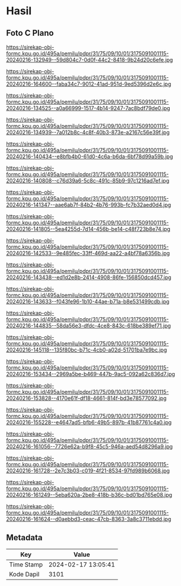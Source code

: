 # Hasil

## Foto C Plano

https://sirekap-obj-formc.kpu.go.id/495a/pemilu/pdpr/31/75/09/10/01/3175091001115-20240216-132949--59d804c7-0d0f-44c2-8418-9b24d20c6efe.jpg

https://sirekap-obj-formc.kpu.go.id/495a/pemilu/pdpr/31/75/09/10/01/3175091001115-20240216-164600--faba34c7-9012-41ad-951d-9ed5396d2e6c.jpg

https://sirekap-obj-formc.kpu.go.id/495a/pemilu/pdpr/31/75/09/10/01/3175091001115-20240216-134525--a0a66999-1517-4b14-9247-7ac8bdf79de0.jpg

https://sirekap-obj-formc.kpu.go.id/495a/pemilu/pdpr/31/75/09/10/01/3175091001115-20240216-134939--7a012b8c-4c8f-40b3-873e-a2167c56e39f.jpg

https://sirekap-obj-formc.kpu.go.id/495a/pemilu/pdpr/31/75/09/10/01/3175091001115-20240216-140434--e8bfb4b0-61d0-4c6a-b6da-6bf78d99a59b.jpg

https://sirekap-obj-formc.kpu.go.id/495a/pemilu/pdpr/31/75/09/10/01/3175091001115-20240216-140808--c76d39a6-5c8c-491c-85b9-97c1216ad7ef.jpg

https://sirekap-obj-formc.kpu.go.id/495a/pemilu/pdpr/31/75/09/10/01/3175091001115-20240216-141347--aae6ab7f-84b2-4b76-993b-fc7b32aed0d4.jpg

https://sirekap-obj-formc.kpu.go.id/495a/pemilu/pdpr/31/75/09/10/01/3175091001115-20240216-141805--5ea4255d-7d14-456b-be14-c48f723b8e74.jpg

https://sirekap-obj-formc.kpu.go.id/495a/pemilu/pdpr/31/75/09/10/01/3175091001115-20240216-142533--9e485fec-33ff-469d-aa22-a4bf78a6356b.jpg

https://sirekap-obj-formc.kpu.go.id/495a/pemilu/pdpr/31/75/09/10/01/3175091001115-20240216-143438--ed1d2e8b-2414-4908-86fe-156850dcd457.jpg

https://sirekap-obj-formc.kpu.go.id/495a/pemilu/pdpr/31/75/09/10/01/3175091001115-20240216-143633--f043fe96-1b10-44ae-b71a-b8e531499cdb.jpg

https://sirekap-obj-formc.kpu.go.id/495a/pemilu/pdpr/31/75/09/10/01/3175091001115-20240216-144835--58da56e3-dfdc-4ce8-843c-618be389ef71.jpg

https://sirekap-obj-formc.kpu.go.id/495a/pemilu/pdpr/31/75/09/10/01/3175091001115-20240216-145118--135f80bc-b71c-4cb0-a02d-51701ba7e9bc.jpg

https://sirekap-obj-formc.kpu.go.id/495a/pemilu/pdpr/31/75/09/10/01/3175091001115-20240216-153434--2969a5be-b469-447b-9ac5-092a62c836d7.jpg

https://sirekap-obj-formc.kpu.go.id/495a/pemilu/pdpr/31/75/09/10/01/3175091001115-20240216-153828--4170e61f-df18-4661-814f-bd3e78577092.jpg

https://sirekap-obj-formc.kpu.go.id/495a/pemilu/pdpr/31/75/09/10/01/3175091001115-20240216-155228--e4647ad5-bfb6-49b5-897b-41b87761c4a0.jpg

https://sirekap-obj-formc.kpu.go.id/495a/pemilu/pdpr/31/75/09/10/01/3175091001115-20240216-161056--7726e62a-b9f8-45c5-946a-aed54d8296a9.jpg

https://sirekap-obj-formc.kpu.go.id/495a/pemilu/pdpr/31/75/09/10/01/3175091001115-20240216-161728--2e7c3b03-c019-4f21-8534-97fd989b6068.jpg

https://sirekap-obj-formc.kpu.go.id/495a/pemilu/pdpr/31/75/09/10/01/3175091001115-20240216-161249--5eba620a-2be8-418b-b36c-bd01bd765e08.jpg

https://sirekap-obj-formc.kpu.go.id/495a/pemilu/pdpr/31/75/09/10/01/3175091001115-20240216-161624--d0aebbd3-ceac-47cb-8363-3a8c3711ebdd.jpg


## Metadata

| Key        | Value               |
| ---------- | ------------------- |
| Time Stamp | 2024-02-17 13:05:41 |
| Kode Dapil | 3101                |



